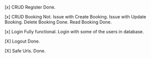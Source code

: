 
[x] CRUD Register Done.

[x] CRUD Booking Not.
   Issue with Create Booking.
   Issue with Update Booking.
   Delete Booking Done.
   Read Booking Done.

[x] Login Fully functional.
    Login with some of the users in database.

[X] Logout Done.

[X] Safe Urls. Done.



















